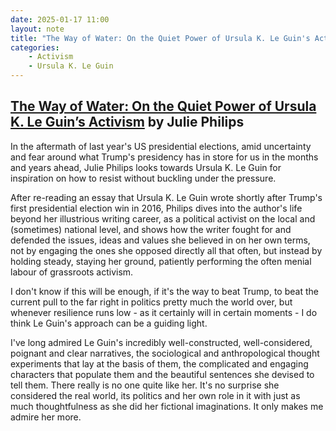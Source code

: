 ```yaml
---
date: 2025-01-17 11:00
layout: note
title: "The Way of Water: On the Quiet Power of Ursula K. Le Guin's Activism"
categories:
    - Activism
    - Ursula K. Le Guin
---
```

## <a href="https://lithub.com/the-way-of-water-on-the-quiet-power-of-ursula-k-le-guins-activism/" target="_blank">The Way of Water: On the Quiet Power of Ursula K. Le Guin’s Activism</a> by Julie Philips

In the aftermath of last year's US presidential elections, amid uncertainty and fear around what Trump's presidency has in store for us in the months and years ahead, Julie Philips looks towards Ursula K. Le Guin for inspiration on how to resist without buckling under the pressure.  

After re-reading an essay that Ursula K. Le Guin wrote shortly after Trump's first presidential election win in 2016, Philips dives into the author's life beyond her illustrious writing career, as a political activist on the local and (sometimes) national level, and shows how the writer fought for and defended the issues, ideas and values she believed in on her own terms, not by engaging the ones she opposed directly all that often, but instead by holding steady, staying her ground, patiently performing the often menial labour of grassroots activism.

I don't know if this will be enough, if it's the way to beat Trump, to beat the current pull to the far right in politics pretty much the world over, but whenever resilience runs low - as it certainly will in certain moments - I do think Le Guin's approach can be a guiding light.

I've long admired Le Guin's incredibly well-constructed, well-considered, poignant and clear narratives, the sociological and anthropological thought experiments that lay at the basis of them, the complicated and engaging characters that populate them and the beautiful sentences she devised to tell them. There really is no one quite like her. It's no surprise she considered the real world, its politics and her own role in it with just as much thoughtfulness as she did her fictional imaginations. It only makes me admire her more.

